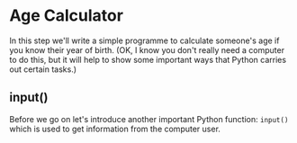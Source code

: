 # Age Calculator

In this step we'll write a simple programme to calculate someone's age if you know their year of birth. (OK, I know you don't really need a computer to do this, but it will help to show some important ways that Python carries out certain tasks.)

## input()

Before we go on let's introduce another important Python function: ```input()``` which is used to get information from the computer user.


